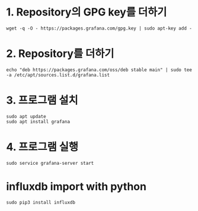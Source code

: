 # 1. Repository의 GPG key를 더하기
```
wget -q -O - https://packages.grafana.com/gpg.key | sudo apt-key add -
```
# 2. Repository를 더하기
```
echo "deb https://packages.grafana.com/oss/deb stable main" | sudo tee -a /etc/apt/sources.list.d/grafana.list
```
# 3. 프로그램 설치
```
sudo apt update
sudo apt install grafana
```
# 4. 프로그램 실행
```
sudo service grafana-server start
```
# influxdb import with python
```
sudo pip3 install influxdb
```
